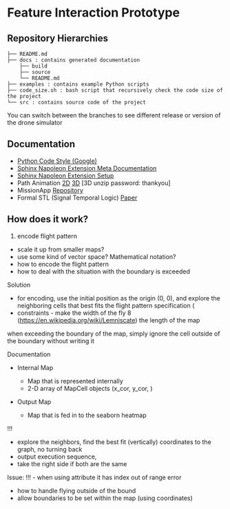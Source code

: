 [//]: # "Designed by Simon Chu"
[//]: # "Wed Oct  7 14:32:09 EDT 2020"
[//]: # "README.md"
[//]: # "File to explain repository hierarchies"

# Feature Interaction Prototype

## Repository Hierarchies
```
├── README.md
├── docs : contains generated documentation
    ├── build
    ├── source
    └── README.md
├── examples : contains example Python scripts
├── code_size.sh : bash script that recursively check the code size of the project
└── src : contains source code of the project

```
You can switch between the branches to see different release or version of the drone simulator

## Documentation
- [Python Code Style (Google)](https://github.com/google/styleguide/blob/gh-pages/pyguide.md#38-comments-and-docstrings)
- [Sphinx Napoleon Extension Meta Documentation](https://www.sphinx-doc.org/en/master/usage/extensions/napoleon.html)
- [Sphinx Napoleon Extension Setup](https://sphinxcontrib-napoleon.readthedocs.io/en/latest/)
- Path Animation [2D](https://www.youtube.com/watch?v=Ercd-Ip5PfQ) [3D](https://www.youtube.com/watch?v=sRYI5egdWLo) [3D unzip password: thankyou]
- MissionApp [Repository](https://bitbucket.org/gamoreno/missionapp)
- Formal STL (Signal Temporal Logic) [Paper](https://arxiv.org/abs/1808.03315)

## How does it work?
1. encode flight pattern
  - scale it up from smaller maps?
  - use some kind of vector space? Mathematical notation?
- how to encode the flight pattern
- how to deal with the situation with the boundary is exceeded

Solution
- for encoding, use the initial position as the origin (0, 0), and
  explore the neighboring cells that best fits the flight pattern
specification (
- constraints - make the width of the fly 8
  (https://en.wikipedia.org/wiki/Lemniscate) the length of the map

when exceeding the boundary of the map, simply ignore the cell outside
of the boundary without writing it


Documentation
- Internal Map
  - Map that is represented internally
  - 2-D array of MapCell objects (x_cor, y_cor, )

- Output Map
  - Map that is fed in to the seaborn heatmap

!!!
- explore the neighbors, find the best fit (vertically) coordinates to the graph, no turning back
- output execution sequence, 
- take the right side if both are the same


Issue:
!!! - when using attribute it has index out of range error
- how to handle flying outside of the bound
- allow boundaries to be set within the map (using coordinates)
